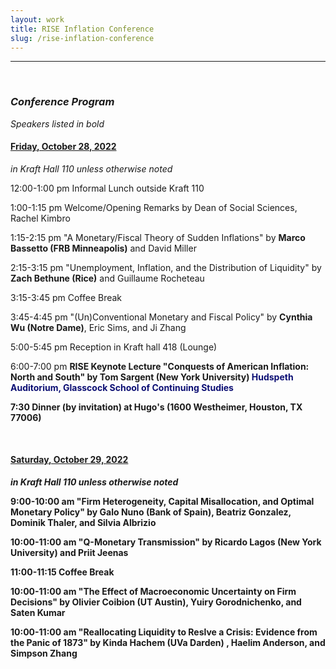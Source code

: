 ```yaml
---
layout: work
title: RISE Inflation Conference
slug: /rise-inflation-conference
---
```


---

<br />

### ***Conference Program***
<i> Speakers listed in bold </i>

#### <u> Friday, October 28, 2022 </u>
<i>in Kraft Hall 110 unless otherwise noted</i>

12:00-1:00 pm   Informal Lunch outside Kraft 110

1:00-1:15 pm    Welcome/Opening Remarks by Dean of Social Sciences, Rachel Kimbro

1:15-2:15 pm    "A Monetary/Fiscal Theory of Sudden Inflations" by <b> Marco Bassetto (FRB Minneapolis)</b> and David Miller

2:15-3:15 pm    "Unemployment, Inflation, and the Distribution of Liquidity" by <b> Zach Bethune (Rice)</b> and Guillaume Rocheteau

3:15-3:45 pm    Coffee Break

3:45-4:45 pm    "(Un)Conventional Monetary and Fiscal Policy" by <b> Cynthia Wu (Notre Dame)</b>, Eric Sims, and Ji Zhang

5:00-5:45 pm    Reception in Kraft hall 418 (Lounge)

6:00-7:00 pm    <b> RISE Keynote Lecture "Conquests of American Inflation: North and South" by Tom Sargent (New York University)
<a style="color: #0b0e73"> Hudspeth Auditorium, Glasscock School of Continuing Studies
</a>

7:30    Dinner (by invitation) at Hugo's (1600 Westheimer, Houston, TX 77006)



<br />

#### <u> Saturday, October 29, 2022 </u>
<i>in Kraft Hall 110 unless otherwise noted</i>

9:00-10:00 am   "Firm Heterogeneity, Capital Misallocation, and Optimal Monetary Policy" by <b> Galo Nuno (Bank of Spain)</b>, Beatriz Gonzalez, Dominik Thaler, and Silvia Albrizio

10:00-11:00 am   "Q-Monetary Transmission" by <b> Ricardo Lagos (New York University)</b> and Priit Jeenas

11:00-11:15 Coffee Break

10:00-11:00 am   "The Effect of Macroeconomic Uncertainty on Firm Decisions" by <b> Olivier Coibion (UT Austin)</b>, Yuiry Gorodnichenko, and Saten Kumar

10:00-11:00 am   "Reallocating Liquidity to Reslve a Crisis: Evidence from the Panic of 1873" by <b> Kinda Hachem (UVa Darden) </b>, Haelim Anderson, and Simpson Zhang

<br />
